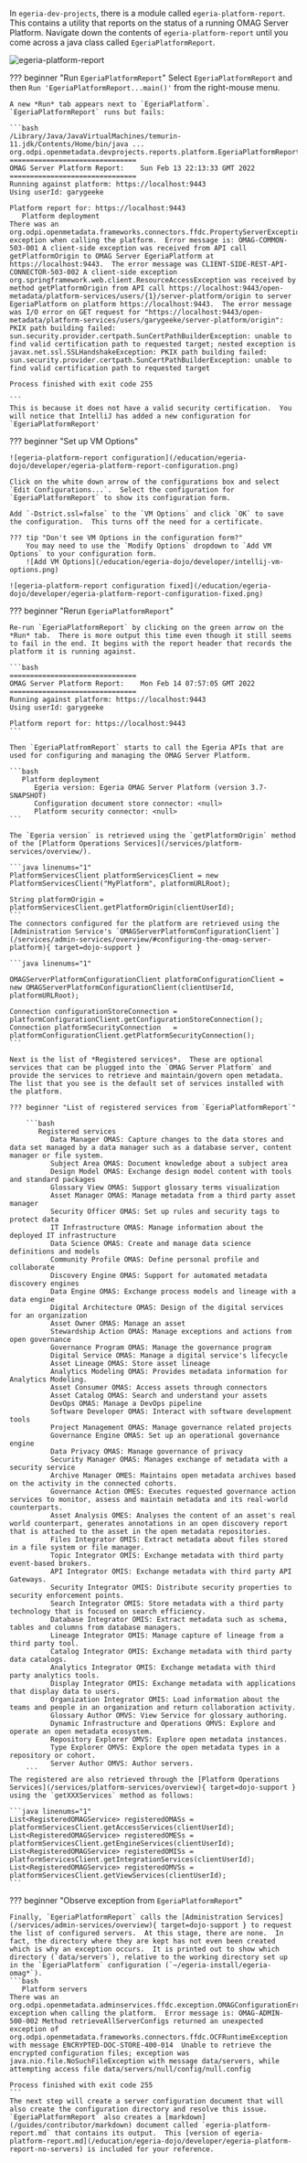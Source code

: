 <!-- SPDX-License-Identifier: CC-BY-4.0 -->
<!-- Copyright Contributors to the Egeria project. -->


In `egeria-dev-projects`, there is a module called `egeria-platform-report`.  This contains a utility that reports on the status of a running OMAG Server Platform.  Navigate down the contents of `egeria-platform-report` until you come across a java class called `EgeriaPlatformReport`.

![egeria-platform-report](/education/egeria-dojo/developer/egeria-platform-report-module.png)

??? beginner "Run `EgeriaPlatformReport`"
    Select `EgeriaPlatformReport` and then `Run 'EgeriaPlatformReport...main()'` from the right-mouse menu.

    A new *Run* tab appears next to `EgeriaPlatform`.  `EgeriaPlatformReport` runs but fails:

    ```bash
    /Library/Java/JavaVirtualMachines/temurin-11.jdk/Contents/Home/bin/java ... org.odpi.openmetadata.devprojects.reports.platform.EgeriaPlatformReport
    ===============================
    OMAG Server Platform Report:    Sun Feb 13 22:13:33 GMT 2022
    ===============================
    Running against platform: https://localhost:9443
    Using userId: garygeeke
    
    Platform report for: https://localhost:9443
       Platform deployment
    There was an org.odpi.openmetadata.frameworks.connectors.ffdc.PropertyServerException exception when calling the platform.  Error message is: OMAG-COMMON-503-001 A client-side exception was received from API call getPlatformOrigin to OMAG Server EgeriaPlatform at https://localhost:9443.  The error message was CLIENT-SIDE-REST-API-CONNECTOR-503-002 A client-side exception org.springframework.web.client.ResourceAccessException was received by method getPlatformOrigin from API call https://localhost:9443/open-metadata/platform-services/users/{1}/server-platform/origin to server EgeriaPlatform on platform https://localhost:9443.  The error message was I/O error on GET request for "https://localhost:9443/open-metadata/platform-services/users/garygeeke/server-platform/origin": PKIX path building failed: sun.security.provider.certpath.SunCertPathBuilderException: unable to find valid certification path to requested target; nested exception is javax.net.ssl.SSLHandshakeException: PKIX path building failed: sun.security.provider.certpath.SunCertPathBuilderException: unable to find valid certification path to requested target
    
    Process finished with exit code 255
    
    ```
    This is because it does not have a valid security certification.  You will notice that IntelliJ has added a new configuration for `EgeriaPlatformReport'

??? beginner "Set up VM Options"
    
    ![egeria-platform-report configuration](/education/egeria-dojo/developer/egeria-platform-report-configuration.png)

    Click on the white down arrow of the configurations box and select `Edit Configurations...`.  Select the configuration for `EgeriaPlatformReport` to show its configuration form.
    
    Add `-Dstrict.ssl=false` to the `VM Options` and click `OK` to save the configuration.  This turns off the need for a certificate. 
    
    ??? tip "Don't see VM Options in the configuration form?"
        You may need to use the `Modify Options` dropdown to `Add VM Options` to your configuration form.
        ![Add VM Options](/education/egeria-dojo/developer/intellij-vm-options.png)
    
    ![egeria-platform-report configuration fixed](/education/egeria-dojo/developer/egeria-platform-report-configuration-fixed.png)

??? beginner "Rerun `EgeriaPlatformReport`"

    Re-run `EgeriaPlatformReport` by clicking on the green arrow on the *Run* tab.  There is more output this time even though it still seems to fail in the end. It begins with the report header that records the platform it is running against.
    
    ```bash
    ===============================
    OMAG Server Platform Report:    Mon Feb 14 07:57:05 GMT 2022
    ===============================
    Running against platform: https://localhost:9443
    Using userId: garygeeke
    
    Platform report for: https://localhost:9443
    ```
    
    Then `EgeriaPlatfromReport` starts to call the Egeria APIs that are used for configuring and managing the OMAG Server Platform.
    
    ```bash
       Platform deployment
          Egeria version: Egeria OMAG Server Platform (version 3.7-SNAPSHOT)
          Configuration document store connector: <null>
          Platform security connector: <null>
    ```
    
    The `Egeria version` is retrieved using the `getPlatformOrigin` method of the [Platform Operations Services](/services/platform-services/overview/).
    
    ```java linenums="1"
    PlatformServicesClient platformServicesClient = new PlatformServicesClient("MyPlatform", platformURLRoot);
         
    String platformOrigin = platformServicesClient.getPlatformOrigin(clientUserId);
    ```
    The connectors configured for the platform are retrieved using the [Administration Service's `OMAGServerPlatformConfigurationClient`](/services/admin-services/overview/#configuring-the-omag-server-platform){ target=dojo-support }
    
    ```java linenums="1"
    
    OMAGServerPlatformConfigurationClient platformConfigurationClient = new OMAGServerPlatformConfigurationClient(clientUserId, platformURLRoot);
    
    Connection configurationStoreConnection = platformConfigurationClient.getConfigurationStoreConnection();
    Connection platformSecurityConnection   = platformConfigurationClient.getPlatformSecurityConnection();
    ```
    
    Next is the list of *Registered services*.  These are optional services that can be plugged into the `OMAG Server Platform` and provide the services to retrieve and maintain/govern open metadata. The list that you see is the default set of services installed with the platform.  

    ??? beginner "List of registered services from `EgeriaPlatformReport`"
        
        ```bash      
           Registered services
              Data Manager OMAS: Capture changes to the data stores and data set managed by a data manager such as a database server, content manager or file system.
              Subject Area OMAS: Document knowledge about a subject area
              Design Model OMAS: Exchange design model content with tools and standard packages
              Glossary View OMAS: Support glossary terms visualization
              Asset Manager OMAS: Manage metadata from a third party asset manager
              Security Officer OMAS: Set up rules and security tags to protect data
              IT Infrastructure OMAS: Manage information about the deployed IT infrastructure
              Data Science OMAS: Create and manage data science definitions and models
              Community Profile OMAS: Define personal profile and collaborate
              Discovery Engine OMAS: Support for automated metadata discovery engines
              Data Engine OMAS: Exchange process models and lineage with a data engine
              Digital Architecture OMAS: Design of the digital services for an organization
              Asset Owner OMAS: Manage an asset
              Stewardship Action OMAS: Manage exceptions and actions from open governance
              Governance Program OMAS: Manage the governance program
              Digital Service OMAS: Manage a digital service's lifecycle
              Asset Lineage OMAS: Store asset lineage
              Analytics Modeling OMAS: Provides metadata information for Analytics Modeling.
              Asset Consumer OMAS: Access assets through connectors
              Asset Catalog OMAS: Search and understand your assets
              DevOps OMAS: Manage a DevOps pipeline
              Software Developer OMAS: Interact with software development tools
              Project Management OMAS: Manage governance related projects
              Governance Engine OMAS: Set up an operational governance engine
              Data Privacy OMAS: Manage governance of privacy
              Security Manager OMAS: Manages exchange of metadata with a security service
              Archive Manager OMES: Maintains open metadata archives based on the activity in the connected cohorts.
              Governance Action OMES: Executes requested governance action services to monitor, assess and maintain metadata and its real-world counterparts.
              Asset Analysis OMES: Analyses the content of an asset's real world counterpart, generates annotations in an open discovery report that is attached to the asset in the open metadata repositories.
              Files Integrator OMIS: Extract metadata about files stored in a file system or file manager.
              Topic Integrator OMIS: Exchange metadata with third party event-based brokers.
              API Integrator OMIS: Exchange metadata with third party API Gateways.
              Security Integrator OMIS: Distribute security properties to security enforcement points.
              Search Integrator OMIS: Store metadata with a third party technology that is focused on search efficiency.
              Database Integrator OMIS: Extract metadata such as schema, tables and columns from database managers.
              Lineage Integrator OMIS: Manage capture of lineage from a third party tool.
              Catalog Integrator OMIS: Exchange metadata with third party data catalogs.
              Analytics Integrator OMIS: Exchange metadata with third party analytics tools.
              Display Integrator OMIS: Exchange metadata with applications that display data to users.
              Organization Integrator OMIS: Load information about the teams and people in an organization and return collaboration activity.
              Glossary Author OMVS: View Service for glossary authoring.
              Dynamic Infrastructure and Operations OMVS: Explore and operate an open metadata ecosystem.
              Repository Explorer OMVS: Explore open metadata instances.
              Type Explorer OMVS: Explore the open metadata types in a repository or cohort.
              Server Author OMVS: Author servers.
        ```
    The registered are also retrieved through the [Platform Operations Services](/services/platform-services/overview){ target=dojo-support } using the `getXXXServices` method as follows:
    
    ```java linenums="1"
    List<RegisteredOMAGService> registeredOMASs = platformServicesClient.getAccessServices(clientUserId);
    List<RegisteredOMAGService> registeredOMESs = platformServicesClient.getEngineServices(clientUserId);
    List<RegisteredOMAGService> registeredOMISs = platformServicesClient.getIntegrationServices(clientUserId);
    List<RegisteredOMAGService> registeredOMVSs = platformServicesClient.getViewServices(clientUserId);
    ```
??? beginner "Observe exception from `EgeriaPlatformReport`"
    
    Finally, `EgeriaPlatformReport` calls the [Administration Services](/services/admin-services/overview){ target=dojo-support } to request the list of configured servers.  At this stage, there are none.  In fact, the directory where they are kept has not even been created which is why an exception occurs.  It is printed out to show which directory (`data/servers`), relative to the working directory set up in the `EgeriaPlatform` configuration (`~/egeria-install/egeria-omag*`).
    ```bash      
       Platform servers
    There was an org.odpi.openmetadata.adminservices.ffdc.exception.OMAGConfigurationErrorException exception when calling the platform.  Error message is: OMAG-ADMIN-500-002 Method retrieveAllServerConfigs returned an unexpected exception of org.odpi.openmetadata.frameworks.connectors.ffdc.OCFRuntimeException with message ENCRYPTED-DOC-STORE-400-014  Unable to retrieve the encrypted configuration files; exception was java.nio.file.NoSuchFileException with message data/servers, while attempting access file data/servers/null/config/null.config
    
    Process finished with exit code 255
    ```
    The next step will create a server configuration document that will also create the configuration directory and resolve this issue.  `EgeriaPlatformReport` also creates a [markdown](/guides/contributor/markdown) document called `egeria-platform-report.md` that contains its output.  This [version of egeria-platform-report.md](/education/egeria-dojo/developer/egeria-platform-report-no-servers) is included for your reference.        